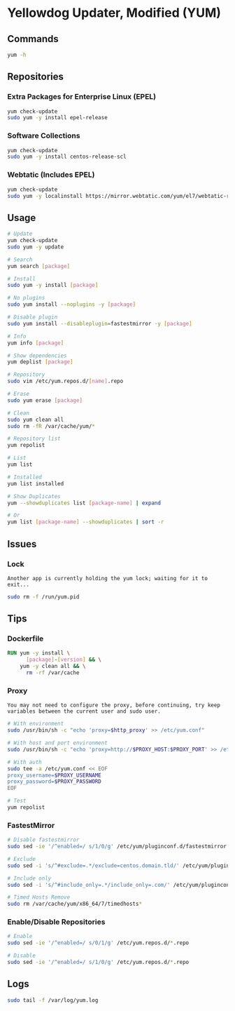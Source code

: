 # Yellowdog Updater, Modified (YUM)

## Commands

```sh
yum -h
```

## Repositories

### Extra Packages for Enterprise Linux (EPEL)

```sh
yum check-update
sudo yum -y install epel-release
```

### Software Collections

```sh
yum check-update
sudo yum -y install centos-release-scl
```

### Webtatic (Includes EPEL)

```sh
yum check-update
sudo yum -y localinstall https://mirror.webtatic.com/yum/el7/webtatic-release.rpm
```

## Usage

```sh
# Update
yum check-update
sudo yum -y update

# Search
yum search [package]

# Install
sudo yum -y install [package]

# No plugins
sudo yum install --noplugins -y [package]

# Disable plugin
sudo yum install --disableplugin=fastestmirror -y [package]

# Info
yum info [package]

# Show dependencies
yum deplist [package]

# Repository
sudo vim /etc/yum.repos.d/[name].repo

# Erase
sudo yum erase [package]

# Clean
sudo yum clean all
sudo rm -fR /var/cache/yum/*

# Repository list
yum repolist

# List
yum list

# Installed
yum list installed

# Show Duplicates
yum --showduplicates list [package-name] | expand

# Or
yum list [package-name] --showduplicates | sort -r
```

## Issues

### Lock

```log
Another app is currently holding the yum lock; waiting for it to exit...
```

```sh
sudo rm -f /run/yum.pid
```

## Tips

### Dockerfile

```Dockerfile
RUN yum -y install \
      [package]-[version] && \
    yum -y clean all && \
      rm -rf /var/cache
```

### Proxy

```log
You may not need to configure the proxy, before continuing, try keep variables between the current user and sudo user.
```

```sh
# With environment
sudo /usr/bin/sh -c "echo 'proxy=$http_proxy' >> /etc/yum.conf"

# With host and port environment
sudo /usr/bin/sh -c "echo 'proxy=http://$PROXY_HOST:$PROXY_PORT' >> /etc/yum.conf"

# With auth
sudo tee -a /etc/yum.conf << EOF
proxy_username=$PROXY_USERNAME
proxy_password=$PROXY_PASSWORD
EOF

# Test
yum repolist
```

### FastestMirror

```sh
# Disable fastestmirror
sudo sed -ie '/^enabled=/ s/1/0/g' /etc/yum/pluginconf.d/fastestmirror.conf

# Exclude
sudo sed -i 's/^#exclude=.*/exclude=centos.domain.tld/' /etc/yum/pluginconf.d/fastestmirror.conf

# Include only
sudo sed -i 's/^#include_only=.*/include_only=.com/' /etc/yum/pluginconf.d/fastestmirror.conf

# Timed Hosts Remove
sudo rm /var/cache/yum/x86_64/7/timedhosts*
```

### Enable/Disable Repositories

```sh
# Enable
sudo sed -ie '/^enabled=/ s/0/1/g' /etc/yum.repos.d/*.repo

# Disable
sudo sed -ie '/^enabled=/ s/1/0/g' /etc/yum.repos.d/*.repo
```

## Logs

```sh
sudo tail -f /var/log/yum.log
```
